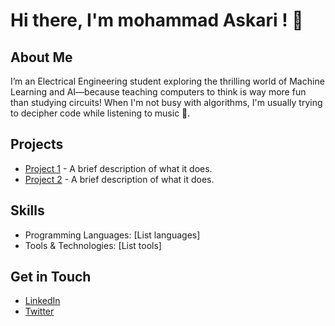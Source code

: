 # Hi there, I'm mohammad Askari ! 👋

## About Me
I’m an Electrical Engineering student exploring the thrilling world of Machine Learning and AI—because teaching computers to think is way more fun than studying circuits! When I'm not busy with algorithms, I'm usually trying to decipher code while listening to music 🤠.
## Projects
- [Project 1](link_to_project) - A brief description of what it does.
- [Project 2](link_to_project) - A brief description of what it does.

## Skills
- Programming Languages: [List languages]
- Tools & Technologies: [List tools]

## Get in Touch
- [LinkedIn]((https://www.linkedin.com/in/mohammad-askari-000a8619a/))
- [Twitter](x.com\inmohammade)


